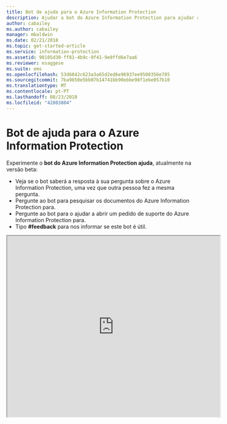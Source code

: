 ```yaml
---
title: Bot de ajuda para o Azure Information Protection
description: Ajudar a bot do Azure Information Protection para ajudar a responder às suas perguntas, pesquise os documentos ou abrir um pedido de suporte se precisar de suporte técnico.
author: cabailey
ms.author: cabailey
manager: mbaldwin
ms.date: 02/21/2018
ms.topic: get-started-article
ms.service: information-protection
ms.assetid: 98105d30-ff81-4b9c-9f41-9e9ffd6e7aa6
ms.reviewer: esaggese
ms.suite: ems
ms.openlocfilehash: 53d6842c623a3a65d2ed6e96937ee9500356e785
ms.sourcegitcommit: 7ba9850e5bb07b14741bb90ebbe98f1ebe057b10
ms.translationtype: MT
ms.contentlocale: pt-PT
ms.lasthandoff: 08/23/2018
ms.locfileid: "42803804"
---
```

# <a name="help-bot-for-azure-information-protection"></a>Bot de ajuda para o Azure Information Protection

Experimente o **bot do Azure Information Protection ajuda**, atualmente na versão beta:

- Veja se o bot saberá a resposta à sua pergunta sobre o Azure Information Protection, uma vez que outra pessoa fez a mesma pergunta.
- Pergunte ao bot para pesquisar os documentos do Azure Information Protection para.
- Pergunte ao bot para o ajudar a abrir um pedido de suporte do Azure Information Protection para.
- Tipo **#feedback** para nos informar se este bot é útil.


<iframe width="560" height="475" src="https://webchat.botframework.com/embed/AIPformalBOT?s=SwZOTnCyj6w.cwA.zYE.Wdf87z08R7NHjtaev84v0nLC0urEfQJ2_5bUgvtIR9Q"></iframe>


